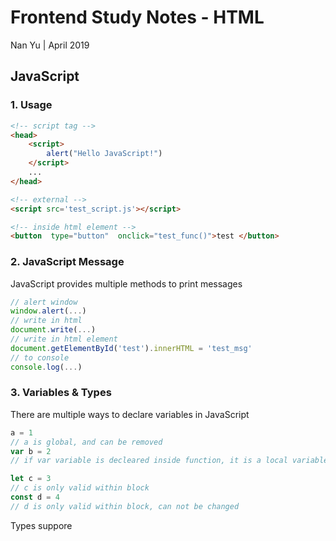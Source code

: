 # Frontend Study Notes - HTML  
Nan Yu | April 2019   
  
## JavaScript
### 1. Usage

```html
<!-- script tag -->
<head>
	<script> 
		alert("Hello JavaScript!")
	</script>
	...
</head>

<!-- external -->
<script src='test_script.js'></script>

<!-- inside html element -->
<button  type="button"  onclick="test_func()">test </button>
```
### 2. JavaScript Message
JavaScript provides multiple methods to print messages
```javascript
// alert window
window.alert(...)
// write in html
document.write(...)
// write in html element
document.getElementById('test').innerHTML = 'test_msg'
// to console
console.log(...)
```

### 3. Variables & Types
There are multiple ways to declare variables in JavaScript
```javascript
a = 1
// a is global, and can be removed
var b = 2
// if var variable is decleared inside function, it is a local variable within fuction, if not it is a global variable

let c = 3
// c is only valid within block
const d = 4
// d is only valid within block, can not be changed
```

Types suppore


<!--stackedit_data:
eyJoaXN0b3J5IjpbLTY1MTYyODIyOCwxNzE4NjQ0NDE1LC0xOT
c4MDkyMDc5LC05MjAwMDI4OTAsMTM5MjkxMzY1NywtMTgyMjgx
NzM4NV19
-->